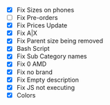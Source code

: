 - [X] Fix Sizes on phones
- [ ] Fix Pre-orders
- [X] Fix Prices Update
- [X] Fix A|X
- [X] Fix Parent size being removed
- [X] Bash Script
- [X] Fix Sub Category names
- [X] Fix 0 AMD
- [X] Fix no brand
- [X] Fix Empty description
- [X] Fix JS not executing
- [X] Colors